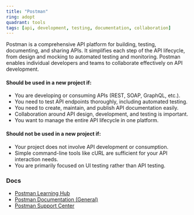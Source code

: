 ```yaml
---
title: "Postman"
ring: adopt
quadrant: tools
tags: [api, development, testing, documentation, collaboration]
---
```


Postman is a comprehensive API platform for building, testing, documenting, and sharing APIs. It simplifies each step of the API lifecycle, from design and mocking to automated testing and monitoring. Postman enables individual developers and teams to collaborate effectively on API development.

#### Should be used in a new project if:

* You are developing or consuming APIs (REST, SOAP, GraphQL, etc.).
* You need to test API endpoints thoroughly, including automated testing.
* You need to create, maintain, and publish API documentation easily.
* Collaboration around API design, development, and testing is important.
* You want to manage the entire API lifecycle in one platform.

#### Should not be used in a new project if:

* Your project does not involve API development or consumption.
* Simple command-line tools like cURL are sufficient for your API interaction needs.
* You are primarily focused on UI testing rather than API testing.

### Docs

* [Postman Learning Hub](https://www.postman.com/use-cases/developer-portals/)
* [Postman Documentation (General)](https://www.postman.com/use-cases/developer-portals/)
* [Postman Support Center](https://www.postman.com/use-cases/developer-portals/)